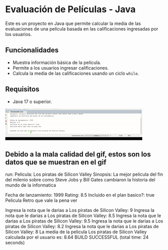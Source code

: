 # Evaluación de Películas - Java

Este es un proyecto en Java que permite calcular la media de las evaluaciones de una película basada en las calificaciones ingresadas por los usuarios.

## Funcionalidades
- Muestra información básica de la película.
- Permite a los usuarios ingresar calificaciones.
- Calcula la media de las calificaciones usando un ciclo `while`.

## Requisitos
- Java 17 o superior.

![GIF del programa funcionando](Funcionamientodelprograma.gif)

## Debido a la mala calidad del gif, estos son los datos que se muestran en el gif
run:
Pelicula: Los piratas de Silicon Valley
Sinopsis: La mejor pelicula del fin del milenio sobre como Steve Jobs y Bill Gates
cambiaron la historia del mundo de la informatica

Fecha de lanzamiento: 1999
Rating: 8.5
Incluido en el plan basico?: true
Pelicula Retro que vale la pena ver

Ingresa la nota que le darias a Los piratas de Silicon Valley:
9
Ingresa la nota que le darias a Los piratas de Silicon Valley:
8.5
Ingresa la nota que le darias a Los piratas de Silicon Valley:
9.5
Ingresa la nota que le darias a Los piratas de Silicon Valley:
8.2
Ingresa la nota que le darias a Los piratas de Silicon Valley:
8
La media de la pelicula Los piratas de Silicon Valley calculada por el usuario es: 8.64
BUILD SUCCESSFUL (total time: 24 seconds)
